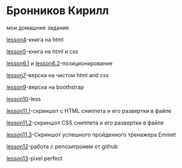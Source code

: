# Бронников Кирилл
мои домашние задания

[lesson4](https://codepen.io/eminem72/pen/gXOxPb "lesson4")-книга на html 

[lesson5](https://codepen.io/eminem72/pen/JrJxdW "lesson5")-книга на html и css

[lesson6.1](https://codepen.io/eminem72/pen/boYrdp "lesson6.1") и [lesson6.2](https://codepen.io/eminem72/pen/qPVPdE "lesson6.2")-позиционирование

[lesson7](https://eminem72.github.io/lesson7/index.html "lesson7")-верска на чистом html and css 

[lesson9](https://eminem72.github.io/lesson9/index.html "lesson9")-верска на boothstrap

[lesson10](https://eminem72.github.io/lesson10/main.html "lesson10")-less

[lesson11.1](http://fs.getcourse.ru/fileservice/file/download/a/12250/sc/354/h/e13d5f4385ca58f179fbdcb77e8dc4d3.jpg "lesson11.1")-скриншот с HTML сниппета и его развертки в файле

[lesson11.2](http://fs.getcourse.ru/fileservice/file/download/a/12250/sc/254/h/9950d73fb04940a8bc9ccf08139defb7.jpg "lesson11.2")-скриншот CSS сниппета и его развертки в файле

[lesson11.3](https://cdn1.savepice.ru/uploads/2017/10/28/d34a37c93762c58c85566e3bf8d19da8-full.jpg "lesson11.3")-Скриншот успешного пройденного тренажера Emmet

[lesson12](https://eminem72.github.io/lesson12/index.html "lesson12")-работа с репозитроием от github 

[lesson13](https://eminem72.github.io/lesson13/index.html "lesson13")-pixel perfect


